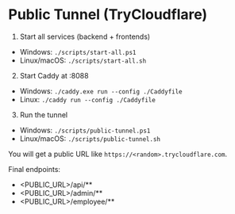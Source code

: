 # Public Tunnel (TryCloudflare)

1) Start all services (backend + frontends)
- Windows: `./scripts/start-all.ps1`
- Linux/macOS: `./scripts/start-all.sh`

2) Start Caddy at :8088
- Windows: `./caddy.exe run --config ./Caddyfile`
- Linux: `./caddy run --config ./Caddyfile`

3) Run the tunnel
- Windows: `./scripts/public-tunnel.ps1`
- Linux/macOS: `./scripts/public-tunnel.sh`

You will get a public URL like `https://<random>.trycloudflare.com`.

Final endpoints:
- <PUBLIC_URL>/api/**
- <PUBLIC_URL>/admin/**
- <PUBLIC_URL>/employee/**
